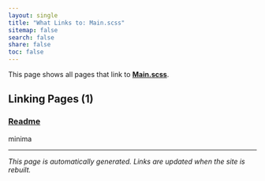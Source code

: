 ```yaml
---
layout: single
title: "What Links to: Main.scss"
sitemap: false
search: false
share: false
toc: false
---
```


This page shows all pages that link to **[Main.scss](/assets/main.scss)**.

## Linking Pages (1)

### [Readme](/vendor/bundle/ruby/3.1.0/gems/minima-2.5.1/README/)

minima

---


*This page is automatically generated. Links are updated when the site is rebuilt.*
